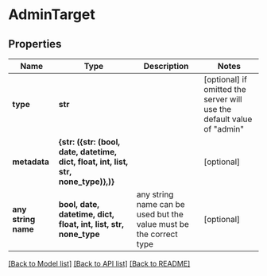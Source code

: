 # AdminTarget


## Properties
Name | Type | Description | Notes
------------ | ------------- | ------------- | -------------
**type** | **str** |  | [optional]  if omitted the server will use the default value of "admin"
**metadata** | **{str: ({str: (bool, date, datetime, dict, float, int, list, str, none_type)},)}** |  | [optional] 
**any string name** | **bool, date, datetime, dict, float, int, list, str, none_type** | any string name can be used but the value must be the correct type | [optional]

[[Back to Model list]](../README.md#documentation-for-models) [[Back to API list]](../README.md#documentation-for-api-endpoints) [[Back to README]](../README.md)


